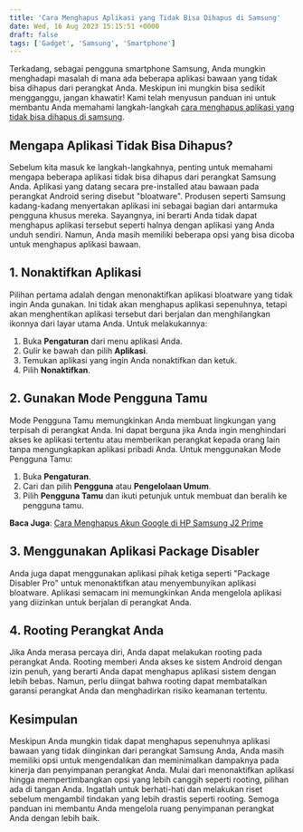 ```yaml
---
title: 'Cara Menghapus Aplikasi yang Tidak Bisa Dihapus di Samsung'
date: Wed, 16 Aug 2023 15:15:51 +0000
draft: false
tags: ['Gadget', 'Samsung', 'Smartphone']
---
```


Terkadang, sebagai pengguna smartphone Samsung, Anda mungkin menghadapi masalah di mana ada beberapa aplikasi bawaan yang tidak bisa dihapus dari perangkat Anda. Meskipun ini mungkin bisa sedikit mengganggu, jangan khawatir! Kami telah menyusun panduan ini untuk membantu Anda memahami langkah-langkah [cara menghapus aplikasi yang tidak bisa dihapus di samsung](https://blog.ajiekusumadhany.com/cara-menghapus-aplikasi-yang-tidak-bisa-dihapus-di-samsung/).

**Mengapa Aplikasi Tidak Bisa Dihapus?**
----------------------------------------

Sebelum kita masuk ke langkah-langkahnya, penting untuk memahami mengapa beberapa aplikasi tidak bisa dihapus dari perangkat Samsung Anda. Aplikasi yang datang secara pre-installed atau bawaan pada perangkat Android sering disebut "bloatware". Produsen seperti Samsung kadang-kadang menyertakan aplikasi ini sebagai bagian dari antarmuka pengguna khusus mereka. Sayangnya, ini berarti Anda tidak dapat menghapus aplikasi tersebut seperti halnya dengan aplikasi yang Anda unduh sendiri. Namun, Anda masih memiliki beberapa opsi yang bisa dicoba untuk menghapus aplikasi bawaan.

**1\. Nonaktifkan Aplikasi**
----------------------------

Pilihan pertama adalah dengan menonaktifkan aplikasi bloatware yang tidak ingin Anda gunakan. Ini tidak akan menghapus aplikasi sepenuhnya, tetapi akan menghentikan aplikasi tersebut dari berjalan dan menghilangkan ikonnya dari layar utama Anda. Untuk melakukannya:

1.  Buka **Pengaturan** dari menu aplikasi Anda.
2.  Gulir ke bawah dan pilih **Aplikasi**.
3.  Temukan aplikasi yang ingin Anda nonaktifkan dan ketuk.
4.  Pilih **Nonaktifkan**.

**2\. Gunakan Mode Pengguna Tamu**
----------------------------------

Mode Pengguna Tamu memungkinkan Anda membuat lingkungan yang terpisah di perangkat Anda. Ini dapat berguna jika Anda ingin menghindari akses ke aplikasi tertentu atau memberikan perangkat kepada orang lain tanpa mengungkapkan aplikasi pribadi Anda. Untuk menggunakan Mode Pengguna Tamu:

1.  Buka **Pengaturan**.
2.  Cari dan pilih **Pengguna** atau **Pengelolaan Umum**.
3.  Pilih **Pengguna Tamu** dan ikuti petunjuk untuk membuat dan beralih ke pengguna tamu.

**Baca Juga**: [Cara Menghapus Akun Google di HP Samsung J2 Prime](https://blog.ajiekusumadhany.com/cara-menghapus-akun-google-di-hp-samsung-j2-prime/)

**3\. Menggunakan Aplikasi Package Disabler**
---------------------------------------------

Anda juga dapat menggunakan aplikasi pihak ketiga seperti "Package Disabler Pro" untuk menonaktifkan atau menyembunyikan aplikasi bloatware. Aplikasi semacam ini memungkinkan Anda mengelola aplikasi yang diizinkan untuk berjalan di perangkat Anda.

**4\. Rooting Perangkat Anda**
------------------------------

Jika Anda merasa percaya diri, Anda dapat melakukan rooting pada perangkat Anda. Rooting memberi Anda akses ke sistem Android dengan izin penuh, yang berarti Anda dapat menghapus aplikasi sistem dengan lebih bebas. Namun, perlu diingat bahwa rooting dapat membatalkan garansi perangkat Anda dan menghadirkan risiko keamanan tertentu.

**Kesimpulan**
--------------

Meskipun Anda mungkin tidak dapat menghapus sepenuhnya aplikasi bawaan yang tidak diinginkan dari perangkat Samsung Anda, Anda masih memiliki opsi untuk mengendalikan dan meminimalkan dampaknya pada kinerja dan penyimpanan perangkat Anda. Mulai dari menonaktifkan aplikasi hingga mempertimbangkan opsi yang lebih canggih seperti rooting, pilihan ada di tangan Anda. Ingatlah untuk berhati-hati dan melakukan riset sebelum mengambil tindakan yang lebih drastis seperti rooting. Semoga panduan ini membantu Anda mengelola ruang penyimpanan perangkat Anda dengan lebih baik.